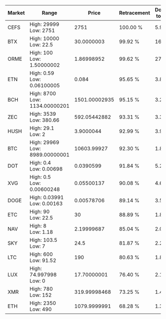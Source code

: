 | Market | Range | Price| Retracement | Doubles to 50% |
| --- | --- | --- | --- | --- |
| CEFS | High: 29999<br />Low: 2751 | 2751 | 100.00 % | 5.95 |
| BTX | High: 10000<br />Low: 22.5 | 30.0000003 | 99.92 % | 167.04 |
| ORME | High: 100<br />Low: 1.50000002 | 1.86998952 | 99.62 % | 27.14 |
| ETN | High: 0.59<br />Low: 0.06100005 | 0.084 | 95.65 % | 3.88 |
| BCH | High: 8700<br />Low: 1134.00000201 | 1501.00002935 | 95.15 % | 3.28 |
| ZEC | High: 3539<br />Low: 380.66 | 592.05442882 | 93.31 % | 3.31 |
| HUSH | High: 29.1<br />Low: 2 | 3.9000044 | 92.99 % | 3.99 |
| BTC | High: 29969<br />Low: 8989.00000001 | 10603.99927 | 92.30 % | 1.84 |
| DOT | High: 0.4<br />Low: 0.00698 | 0.0390599 | 91.84 % | 5.21 |
| XVG | High: 0.5<br />Low: 0.00600248 | 0.05500137 | 90.08 % | 4.60 |
| DOGE | High: 0.03991<br />Low: 0.00163 | 0.00578706 | 89.14 % | 3.59 |
| ETC | High: 90<br />Low: 22.5 | 30 | 88.89 % | 1.88 |
| NAV | High: 8<br />Low: 1.18 | 2.19999687 | 85.04 % | 2.09 |
| SKY | High: 103.5<br />Low: 7 | 24.5 | 81.87 % | 2.26 |
| LTC | High: 600<br />Low: 91.52 | 190 | 80.63 % | 1.82 |
| LUX | High: 74.997998<br />Low: 0 | 17.70000001 | 76.40 % | 2.12 |
| XMR | High: 780<br />Low: 152 | 319.99998468 | 73.25 % | 1.46 |
| ETH | High: 2350<br />Low: 490 | 1079.9999991 | 68.28 % | 1.31 |
